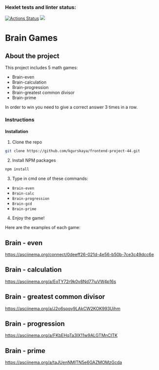 ### Hexlet tests and linter status:
[![Actions Status](https://github.com/kgurskaya/frontend-project-44/workflows/hexlet-check/badge.svg)](https://github.com/kgurskaya/frontend-project-44/actions)
<a href="https://codeclimate.com/github/kgurskaya/frontend-project-44/maintainability"><img src="https://api.codeclimate.com/v1/badges/cc17554d3da18f477e67/maintainability" /></a>

  # Brain Games 
## About the project

This project includes 5 math games:

- Brain-even
- Brain-calculation
- Brain-progression
- Brain-greatest common divisor
- Brain-prime

In order to win you need to give a correct answer 3 times in a row.

### Instructions

#### Installation

  1. Clone the repo
   ```sh
   git clone https://github.com/kgurskaya/frontend-project-44.git
   ```
  2. Install NPM packages
   ```sh
   npm install
   ```
  3. Type in cmd one of these commands:
   - `Brain-even`
   - `Brain-calc`
   - `Brain-progression`
   - `Brain-gcd`
   - `Brain-prime`
  
  4. Enjoy the game!

Here are the examples of each game:

## Brain - even

https://asciinema.org/connect/0deeff26-021d-4e56-b50b-7ce3c49dcc6e

## Brain - calculation

https://asciinema.org/a/EoTY72r9k0v8Nd77iuVW4p16s

## Brain - greatest common divisor

https://asciinema.org/a/J2o6spqy9LAkCW2KOK993Uihm

## Brain - progression

https://asciinema.org/a/FKbEHqTa3IX11w9ALGTMnCITK

## Brain - prime

https://asciinema.org/a/taJUenNMITN5e6GAZMOMzGcda
